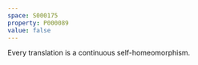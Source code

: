 ```yaml
---
space: S000175
property: P000089
value: false
---
```


Every translation is a continuous self-homeomorphism.

